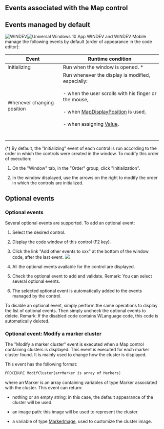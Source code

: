 


## Events associated with the Map control
			



<a name="NOTE1"></a>
<a name="NOTE1_1"></a>


## Events managed by default
<a name="events_managed_default_ELTTEXTE000231"></a>
![WINDEV](https://doc.pcsoft.fr/ext/images/us/WD.png)![Universal Windows 10 App](https://doc.pcsoft.fr/ext/images/us/UNIVERSALAPP.png) WINDEV and WINDEV Mobile manage the following events by default (order of appearance in the code editor): 


| Event | Runtime condition |
| --- | --- |
| Initializing | Run when the window is opened. \* |
| Whenever changing position | Run whenever the display is modified, especially:<br><br>- when the user scrolls with his finger or the mouse, <br><br>- when [MapDisplayPosition](../WDLang3/1000019787.md) is used,<br><br>- when assigning [Value](../Proprietes/2510130.md).<br><br><br> |


(\*) By default, the "Initializing" event of each control is run according to the order in which the controls were created in the window. To modify this order of execution: 

1. On the "Window" tab, in the "Order" group, click "Initialization".

2. In the window displayed, use the arrows on the right to modify the order in which the controls are initialized.




<a name="NOTE2"></a>
<a name="NOTE2_1"></a>


## Optional events
<a name="optional_events_ELTTEXTE000255"></a>


### Optional events
<a name="optional_events_ELTPARAGRAPHE000136"></a>Several optional events are supported.
To add an optional event:

1. Select the desired control.

2. Display the code window of this control (F2 key).

3. Click the link "Add other events to xxx" at the bottom of the window code, after the last event.  ![](https://doc.pcsoft.fr/en-US/images/image.awp?langid=3&name=Traitements_optionnels_WD_OK%20-%20HC%20N%B0001.gif)


4. All the optional events available for the control are displayed. 

5. Check the optional event to add and validate. 
	Remark: You can select several optional events. 

6. The selected optional event is automatically added to the events managed by the control.




To disable an optional event, simply perform the same operations to display the list of optional events. Then simply uncheck the optional events to delete. 
Remark: If the disabled code contains WLanguage code, this code is automatically deleted.




### Optional event: Modify a marker cluster
<a name="optional_event_modify_marker_cluster_ELTPARAGRAPHE000164"></a>

The "Modify a marker cluster" event  is executed when a Map control containing clusters is displayed. This event is executed for each marker cluster found. It is mainly used to change how the cluster is displayed. 

This event has the following format: 

```txt
PROCEDURE ModifCluster(arrMarker is array of Markers)
```
where arrMarker is an array containing variables of type Marker associated with the cluster. 
This event can return: 

- nothing or an empty string: in this case, the default appearance of the cluster will be used.

- an image path: this image will be used to represent the cluster. 

- a variable of type [MarkerImage](../WDLang3/1000025796.md), used to customize the cluster image. 







